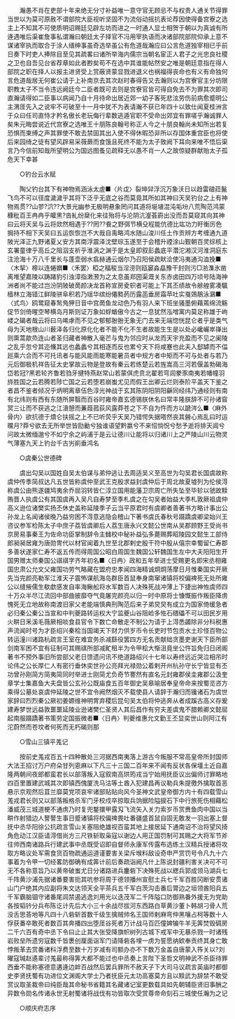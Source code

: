 <!-- { "loadSidebar": true } -->
　　瀚愚不肖在吏部十年来绝无分寸补益唯一意守官无顾忌不与权贵人通关节得罪当世以为莫可原赦不谓部院大臣视听坚固不为流俗动摇抗表论荐因使得备宫寮之选主上不知其不可使质明诏赐廷见辟左坊而进之一时通人显士相贺于朝以为真诚有所逄遇唯后渠崔詹事私谓瀚曰朝廷太子择官不冯用宰执语而决诸部院部院仰承上意不谋诸宰执而取合于涂人缙绅事虽奇选举虽公有危道哉瀚应曰公言危道独宰相已乎前日奏下时吏人捧除目至见其疏畧曰诸所举海内儒宗当朝名宦正人君子之光忠良社稷之卫也自吾见台省荐章如此者尠矣苟不在选中其谁能帖然安之唯是朝廷意指在得人部院之职在择人以报主进贤受上赏蔽贤蒙显戮进退义也祸福得丧命也有义有命独何言危道哉居无何崔公请于上补南京去其次赵时春得告又去瀚则以为宫寮官主分坊限职教太子不当令违远阙廷今二臣者既可去则是宫寮官皆可得自免去不为罪其次即司直瀚请得如二臣事以病闻乃自十月待命出居近郊一幼子客死悲泫劳伤前病愈蹙明公主渭厓先入之说牢不可破至十一月中犹不为表请瀚不获已年四十以致仕闻夏桂洲言于众曰任司直恃才矜名傲长老玩侮行辈数逃遁官职不受命出郊宜有罪嗟乎瀚诚罪人矣朱元晦尝说近代宫寮之选唯王十朋陈良翰号称正人今之十朋良翰尚未知所出若复恐惧而束缚之声其罪使不敢去禁固其出入使不得休暇恐非所以存国体重宫臣也将使后来园绮之徒有望风辟易采薇蕨而食饿且死终不能为太子致阙下耳向来唯不悟后渠言乃今信前知哉所望明公为国远图蚤见疏释无以愚不肖一人之故惊疑群献贻太子孤危天下幸甚 

　　○钓台云水赋 

　　陶父钓台其下有神物焉涵泳太虗■〈片戉〉裂坤舁浮沉万象沃日以趋雷硠菈鬣飞鸟不可以径度濊濊乎其将下泛乎无底之谷而莫竟其所如其神曰天吴钓台之上有神物焉贯??山翏?泬??大景光幽参无极明悬象罔问其道将埏埴混沌垢坋八荒陶范鸿蒙穅秕百王冉冉乎皬黑?沓糺纷椉化来往殆将与沦阴沆瀣荟霨出没而吾莫窥其向其神曰云将天吴与云将欻然相遇于??罔??飬之野弭节横殳程能伉德比竑功力盱衡厉色挶持不相下天吴曰五运恢恢岂不大哉自禹略鸿水随山浚川任土作贡辨方考缠通九道陂光泽正九野诸夏乂安方其南浮震泽沈壁琮玉遂至于会稽升禋涂山觐朝百灵综核上玄署童律乎高丘之阻泅支祈乎淮涡之渊于是太皇即叙彭蠡底平濳沱湘汉河淮洞庭东注沧海十万八千里长与蓬壶弱水翕赫通云烟尔乃召阳侯疏畎浍使冯夷通沟洫挽■〈木挈〉槔以连蜷嬹■〈禾罢〉稏之稫稄当淫涝则瓯窭淼皛豫干封则污□湁潗氷凿离堆望嘉陵以踌踷豹引浊漳指潄滪为之太息虽郑圀渠溉关东赤卤田四万顷号陆海神洲者尚不能过岂汾阴陂破啇颜决龙首称宣房夌轵者可能上下其丕绩故令艅艎雾凑颿樯林立海错江鲜陵骈阜积若乃瑶华缤纷僊甤菂历露菡垂房霜苹吐实戛鵁鶄泳鸂■〈式鸟〉鸥鹭窥春鹙鳬狎日音中宫啇鱼龙动色乃有羽人来下班坐骚墨俯藉蔫绵流觞促节剑倚暒空琴横岛月斯则证万象如蜉蝤傲今古之一息犹然泓噌寓内莫足称雄于岣嵝之碣者哉云将曰乌唏虖而不见之郁郁翂翂无象无门去来无端惚恍昆仑者乎是类气母为天地根山川薮泽各归化原化化者不能不化不生者故能生生是以处必巉巗崒嵂出则熏蒿歊烝连山者圣归藏者神散入毫芒与鬼为邻应时从龙而天宇充盈而不见之阑陵之乱乎忽兮其迩儵其远也蠡蠡兮其相逐而反也累兮天下将咸蹇也此夫入郄罅而不偪廵乘六合而不可托讯者与能风能雨能寒能暑员者中规方者中矩而不可与处者与若乃元后御极机祥告征太史掌故云物是登故有秦云若练楚云若旌嵩高三河若偃盖勃碣海岱若冠?黑若轮齐鲁若驺牙揵特燕赵常山若蒙倛虎贲北翟若穹闾豢豕南夷若幡幢羽旍胜国之云若腾若陟亡国之云若堕若崩蚩尤见而假王出卿云烂则泰阶平盖天下鉴之者昌不鉴者倾况乎炳明离章伍色淳光神战于玄其陈阴阳阴阳龢同经纬乃通经则有南有北纬则有西有东随所屏翳而百谷时雍帝嘉玄德锡朕休名曰常丰隆朕辞不可孙诸窅冥三让而不获逃之江濆憩而蒹葭菰荻风露莽苍之下不自为忤而方以蹏涔么■〈麻外骨内〉欲抗德于燌仑扶摇之上不已听荧乎天吴乃错愕失据嗒然丧其醟心焉乱曰时运曭月?莽兮欲去无所举世皆劻勷兮独谁语望黔嬴兮不来怊惝怳兮愁予逝将排天阊兮问故太微缅邈兮不如宁余之屿浦于是云让德川让能将以归诸川上之严陵山川云物灵气薄塞九天上钓台千古屴崱垂鸿名 

　　○虞秦公世德碑 

　　虞出勾吴以国姓自吴太伯谋与弟仲逃让去周适吴义至高世为勾吴君长国虞故称虞仲传季简叔达凡五世皆称虞仲至武王克殷求益封虞仲后于周北故夏墟列为伦侯淂称虞公由熊遂疆鸠夷余乔屈羽转皆仁淳立国用能藩卫宗周亡所失坠至毕轸以虢故黩贿晋人执虞公有其国虞再入吴凡自寿梦至季札虞之在勾吴者始益大季札敦厥祖虞仲高义逊位诸樊实扬丕休史盖称延陵季子云当平原君时有虞卿者善著书方略计事出公孙龙上名闻诸侯晚乃益穷困不淂意逃隐会稽山下著书虞氏春秋号蹑蹻虞卿梁始兴王咨议参军检陈太子中庶子荔皆虞卿后人荔生唐永兴文懿公世南从吴郡顾野王受尚书京房易事秦王为佐命功臣掌制辞令主雠校中秘补益弘多薨赐葬昭陵园文懿生工部侍郎昶昶居雍为唐勋冑代以材官闻着九世至北郡剌史殷干符中殷从僖宗幸蜀留仁寿郡多善状遂家仁寿不返五传而得周国公昭白周国生魏国公轩魏国生左中大夫阳阳生开国男赠太师秦国公祺祺字齐年初名■〈日冉〉政和五年举进士受赐更名即宋丞相雍国忠肃公允文父雍国功劳气略藏在盟府忠孝闻四海精诚烱烱荡摩日月惟秦国实开厥先当完颜亮勒军江淮天子震怖谋航海岛群臣首鼠奉身南窜诸镇将校偏禆死无处所雍公以缝掖儒生欷歔感发自率海鳅舩将水军数百人决殊死战冲薄上下捷出神恠虞师四十万众半尽江流回中部曲披靡夺气竟屠完颜亮以归一时中原将士慷慨振作叛臣降虏愧死无立地故称南渡旧家父老能端慎典刑陶范后来子弟炅炅有成立为国家倚缓急者必归秦公秦公当宣和中判夔路转运权大宁监夔山谷阻崄多恠石碨礧不可以田民岁用火畊日釆溪毛薇厥相啖食县官令下数亡命散走不制公为请于上淂悉蠲除非分科税惠声流闻时号为才臣绍兴秦桧当国竭天下财力供岁币令长吏时节包贡水土珍怪百物公转运潼川诸路杭疏言王室在难宜务杀减繇役罢四方无名贡献绌贪墨吏谢天下臣所部剑南军困不宜有征制可其赐祺所部减甿租半为令甲桧大惭沮竟坐公忤旨免归日闭阁著书不预外事旧所尝部父老日馈遗问讯不绝道路绍兴十七年以寿终远近哭泣相吊时论伟之公长厚仁人有密行垂休奕世孙公亮拜光禄勋公着剌开州杭孙守长宁皆显有丕功曾孙刚简方简夷简同时举进士刚简尤负奇节謇然有直名元封雍郡侯圭雍郡公汲奎章学士集嘉鱼大夫盘皆公玄孙公既庙食五百年御史吴皋喻居奉皇帝命来按蜀览咨方乘得公墓处哀虞仲延陵之世不宜令阙然烟灭不载使县人请辞于瀚归而镵诸石为虞世家辞曰烈烈秦公厥初姜嫄维神明冑弃稷后昆句吴太伯将仲逃奔从者成蹊古高义存爰建寿梦世远益敦噩噩延陵业逊诸樊仁圣贤人其后昌作有穷夫差虞鬼不腊赖卿文懿屈起南服蹑蹻著书策劳定国振微者■〈日冉〉判夔维惠允文勤王丕显奕世山则阿江有沱蔚然而苍坟者何死而无朽碣则那 

　　○雪山三镇平羗记 

　　按前史羗戎百五十四种散处三河据西南夷落上游古今叛服不常高皇帝所封国师大法王招讨万户府朵甘列恖麻以下凡三十三国二百年来不闻有反状各保壃土近自嘉隆两朝间夜郎都蛮君长以部落叛入寇叙南高珙筠戎当宁始用抚臣议出偏师讨罪略地四百里置建武城其次即镇西傀厦洗马沽等土酋入犯建昌再议勒兵朱提徼外擒取首恶悬示京观然后苴兰靡莫党项哀牢诸部贴贴向风今圣神文武皇帝御方内十有四载雪山羗戎君长则又以部落叛格杀军门牙校戍卒掠取兵饷据险隘捩石下中行旅死伤相藉松潘威茂三城道梗不通虏乃时复兜鍪擐甲露刄飞流矢入关力索岁币赏赉鱼肉中国以当畊作射猎边人謷謷生事日蹙诸镇将校偏禆畏吐番疆盛首鼠自固无敢发一羽出塞上督抚中丞华阳徐公抗疏言雪山关塞阻绝雄视百蛮其地上接居延下通南诏不治将望风掎角危动江汉臣请淂借尚方三尺铁斩取枭寇以谢边人用正国罚制可其赐之大将军节斧往帅西南诸路兵行建武事中丞既受诏即自督师永康军传露布选练土汉精兵授诸将攻取方略议处军需食货百物疏通运道谨要害关梁斥堠料敌设奇申严赏罚号令凡九十六事着为令甲一切经畧防御确有成筭计前后奏疏诣阙凡什上陈说封疆利害关决可不可无不各称意旨乃以黄帝破蚩尤日分诸路进兵鏖砦下决殊死战以緫兵郭成领马湖兵七千阵黄沙浦先据诸番要害扼其吭参将周于德领播州宣慰土兵七千军百胜冈断安贯诸山门户绝其内应副将朱文达领天全平茶兵五千军白茨沟击番后膂边之垣领酋阳兵五千军霸脑锢守诸番尾闾禁遏逃逸刘用光以迭茂军二千阵隘口防御熟番外援无为党助各按韬钤分兵布陈讫计先后大小三十余战尽拔河东西路白草黄沙董卜韩胡刁骨人荒没舌思荅地等凡四十八砦斩首数千级生擒贼帅名王国师剌麻弯仲黑嚷占柯等数十人俘获番卒敢死者数百其奔播四出堕厓谷死者万计战马百匹僮婢犏牛羊无筭焚毁碉房二千六百有奇中丞下令曰止止其大张受降旗帜树列古城下戒军中无暴杀戮一时诸残岩败垒所遗穷寇数千皆褁创厘面诣军门请降砦各埋一虏为誓愿纳欵奉贡终其身亡敢悖叛革去赏番诸科浮费至数十万岁减有司额办亦不下数万金盖自唐蒙入筰关以?刘曜寇瑊赵遹辈讨羗最称得筭大都不能过也中丞奏上言陛下圣哲文明神武不杀臣待罪西垂不能称塞德意遘逄边衅百战然后罢兵罪所不赦天子下大司马议疏言英庙时都御史李贤抚蜀有功进位文渊阁大学士乃者抚臣元太功高塞莫方且以黩武为辞禁不敢受赏议取圣裁帝曰纯臣哉其命秘书省籍其名藏诸记室更数载具如先朝辅臣贤旧事酬之异数令勋名传诸永世无射蜀诸将战伐有功皆取次受赏尊帝命刻石三城使任瀚为之记 

　　○顺庆府志序 

